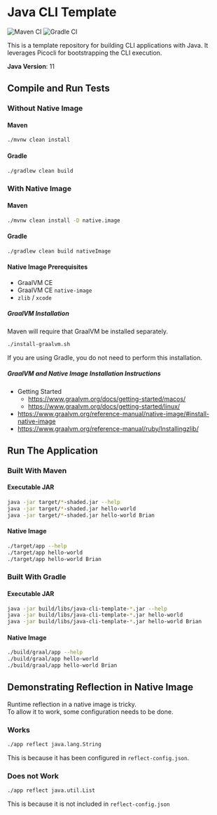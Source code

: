 # Java CLI Template

![Maven CI](https://github.com/brianwyka/java-cli-template/actions/workflows/maven-ci.yml/badge.svg) 
![Gradle CI](https://github.com/brianwyka/java-cli-template/actions/workflows/gradle-ci.yml/badge.svg)

This is a template repository for building CLI applications with Java.  It leverages Picocli for 
bootstrapping the CLI execution.

**Java Version**: 11

## Compile and Run Tests

### Without Native Image

#### Maven
```sh
./mvnw clean install
```

#### Gradle
```sh
./gradlew clean build
```

### With Native Image

#### Maven
```sh
./mvnw clean install -D native.image
```

#### Gradle
```sh
./gradlew clean build nativeImage
```

#### Native Image Prerequisites
- GraalVM CE
- GraalVM CE `native-image`
- `zlib` / `xcode`

##### GraalVM Installation
Maven will require that GraalVM be installed separately.

```sh
./install-graalvm.sh
```

If you are using Gradle, you do not need to perform this installation.

##### GraalVM and Native Image Installation Instructions
- Getting Started
  - https://www.graalvm.org/docs/getting-started/macos/
  - https://www.graalvm.org/docs/getting-started/linux/
- https://www.graalvm.org/reference-manual/native-image/#install-native-image
- https://www.graalvm.org/reference-manual/ruby/Installingzlib/

## Run The Application

### Built With Maven

#### Executable JAR
```sh
java -jar target/*-shaded.jar --help
java -jar target/*-shaded.jar hello-world
java -jar target/*-shaded.jar hello-world Brian
```

#### Native Image
```sh
./target/app --help
./target/app hello-world
./target/app hello-world Brian
```

### Built With Gradle

#### Executable JAR
```sh
java -jar build/libs/java-cli-template-*.jar --help
java -jar build/libs/java-cli-template-*.jar hello-world
java -jar build/libs/java-cli-template-*.jar hello-world Brian
```

#### Native Image
```sh
./build/graal/app --help
./build/graal/app hello-world
./build/graal/app hello-world Brian
```

## Demonstrating Reflection in Native Image

Runtime reflection in a native image is tricky.  
To allow it to work, some configuration needs to be done.

### Works
```sh
./app reflect java.lang.String
```
This is because it has been configured in `reflect-config.json`.

### Does not Work
```sh
./app reflect java.util.List
```
This is because it is not included in `reflect-config.json`